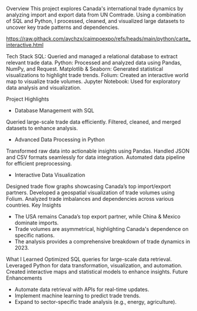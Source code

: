 Overview
This project explores Canada's international trade dynamics by analyzing import and export data from UN Comtrade. Using a combination of SQL and Python, I processed, cleaned, and visualized large datasets to uncover key trade patterns and dependencies.

https://raw.githack.com/aychzx/caimpoexpo/refs/heads/main/python/carte_interactive.html

Tech Stack
SQL: Queried and managed a relational database to extract relevant trade data.
Python: Processed and analyzed data using Pandas, NumPy, and Request.
Matplotlib & Seaborn: Generated statistical visualizations to highlight trade trends.
Folium: Created an interactive world map to visualize trade volumes.
Jupyter Notebook: Used for exploratory data analysis and visualization.

Project Highlights
- Database Management with SQL

Queried large-scale trade data efficiently.
Filtered, cleaned, and merged datasets to enhance analysis.
- Advanced Data Processing in Python

Transformed raw data into actionable insights using Pandas.
Handled JSON and CSV formats seamlessly for data integration.
Automated data pipeline for efficient preprocessing.
- Interactive Data Visualization

Designed trade flow graphs showcasing Canada’s top import/export partners.
Developed a geospatial visualization of trade volumes using Folium.
Analyzed trade imbalances and dependencies across various countries.
Key Insights
- The USA remains Canada’s top export partner, while China & Mexico dominate imports.
- Trade volumes are asymmetrical, highlighting Canada's dependence on specific nations.
- The analysis provides a comprehensive breakdown of trade dynamics in 2023.

What I Learned
Optimized SQL queries for large-scale data retrieval.
Leveraged Python for data transformation, visualization, and automation.
Created interactive maps and statistical models to enhance insights.
Future Enhancements
- Automate data retrieval with APIs for real-time updates.
- Implement machine learning to predict trade trends.
- Expand to sector-specific trade analysis (e.g., energy, agriculture).
